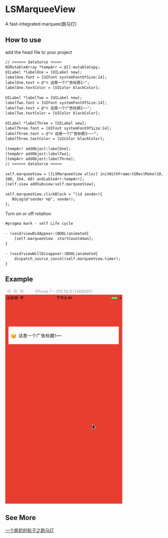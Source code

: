 # LSMarqueeView
A fast-integrated marquee(跑马灯)

## How to use
add the head file to your project

```objc
// >>>>>> dataSorce >>>>>
NSMutableArray *tempArr = @[].mutableCopy;
UILabel *labelOne = [UILabel new];
labelOne.font = [UIFont systemFontOfSize:14];
labelOne.text = @"☺ 这是一个广告标题1~";
labelOne.textColor = [UIColor blackColor];
    
UILabel *labelTwo = [UILabel new];
labelTwo.font = [UIFont systemFontOfSize:14];
labelTwo.text = @"☺ 这是一个广告标题2~~";
labelTwo.textColor = [UIColor blackColor];
    
UILabel *labelThree = [UILabel new];
labelThree.font = [UIFont systemFontOfSize:14];
labelThree.text = @"☺ 这是一个广告标题3~~~";
labelThree.textColor = [UIColor blackColor];
    
[tempArr addObject:labelOne];
[tempArr addObject:labelTwo];
[tempArr addObject:labelThree];
// >>>>>> dataSorce >>>>>
    
self.marqueeView = [[LSMarqueeView alloc] initWithFrame:CGRectMake(10, 100, 354, 60) andLableArr:tempArr];
[self.view addSubview:self.marqueeView];
    
self.marqueeView.clickBlock = ^(id sender){
   NSLog(@"sender %@", sender);
};
```

Turn on or off rotation
    
```objc
#pragma mark - self Life cycle

- (void)viewDidAppear:(BOOL)animated{
    [self.marqueeView  startCountdown];
}

- (void)viewWillDisappear:(BOOL)animated{
    dispatch_source_cancel(self.marqueeView.timer);
}
```

## Example
![example](example.gif)

## See More
[一个尴尬的轮子之跑马灯](https://www.lsrain.com/2017/07/19/iOS/一个尴尬的轮子之_跑马灯/)

